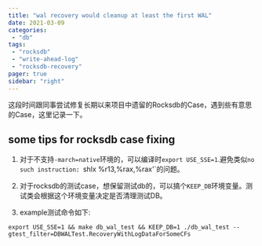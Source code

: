 ```yaml
---
title: "wal recovery would cleanup at least the first WAL"
date: 2021-03-09
categories:
 - "db"
tags:
 - "rocksdb"
 - "write-ahead-log"
 - "rocksdb-recovery"
pager: true
sidebar: "right"
---
```


这段时间跟同事尝试修复长期以来项目中遗留的Rocksdb的Case，遇到些有意思的Case，这里记录一下。

## 



## some tips for rocksdb case fixing

1. 对于不支持`-march=native`环境的，可以编译时`export USE_SSE=1`.避免类似`no such instruction: `shlx %r13,%rax,%rax'`的问题。

2. 对于rocksdb的测试case，想保留测试db的，可以搞个`KEEP_DB`环境变量。测试类会根据这个环境变量决定是否清理测试DB。 

<!--more-->
3. example测试命令如下:
```
export USE_SSE=1 && make db_wal_test && KEEP_DB=1 ./db_wal_test --gtest_filter=DBWALTest.RecoveryWithLogDataForSomeCFs
```
